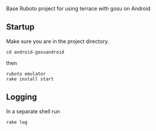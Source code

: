 Base Ruboto project for using terrace with gosu on Android

## Startup

Make sure you are in the project directory.

    cd android-gosuandroid

then

    ruboto emulator
    rake install start

## Logging

In a separate shell run

    rake log
